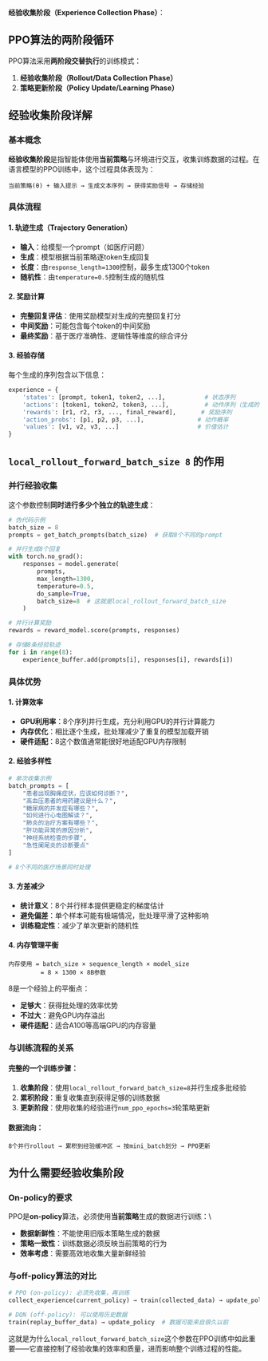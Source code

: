 
**经验收集阶段（Experience Collection Phase）**：

## PPO算法的两阶段循环

PPO算法采用**两阶段交替执行**的训练模式：

1. **经验收集阶段（Rollout/Data Collection Phase）**
2. **策略更新阶段（Policy Update/Learning Phase）**

## 经验收集阶段详解

### 基本概念
**经验收集阶段**是指智能体使用**当前策略**与环境进行交互，收集训练数据的过程。在语言模型的PPO训练中，这个过程具体表现为：

```
当前策略(θ) + 输入提示 → 生成文本序列 → 获得奖励信号 → 存储经验
```

### 具体流程

#### 1. **轨迹生成（Trajectory Generation）**
- **输入**：给模型一个prompt（如医疗问题）
- **生成**：模型根据当前策略逐token生成回复
- **长度**：由`response_length=1300`控制，最多生成1300个token
- **随机性**：由`temperature=0.5`控制生成的随机性

#### 2. **奖励计算**
- **完整回复评估**：使用奖励模型对生成的完整回复打分
- **中间奖励**：可能包含每个token的中间奖励
- **最终奖励**：基于医疗准确性、逻辑性等维度的综合评分

#### 3. **经验存储**
每个生成的序列包含以下信息：
```python
experience = {
    'states': [prompt, token1, token2, ...],           # 状态序列
    'actions': [token1, token2, token3, ...],          # 动作序列（生成的token）
    'rewards': [r1, r2, r3, ..., final_reward],       # 奖励序列
    'action_probs': [p1, p2, p3, ...],               # 动作概率
    'values': [v1, v2, v3, ...]                      # 价值估计
}
```

## `local_rollout_forward_batch_size 8` 的作用

### 并行经验收集
这个参数控制**同时进行多少个独立的轨迹生成**：

```python
# 伪代码示例
batch_size = 8
prompts = get_batch_prompts(batch_size)  # 获取8个不同的prompt

# 并行生成8个回复
with torch.no_grad():
    responses = model.generate(
        prompts, 
        max_length=1300,
        temperature=0.5,
        do_sample=True,
        batch_size=8  # 这就是local_rollout_forward_batch_size
    )

# 并行计算奖励
rewards = reward_model.score(prompts, responses)

# 存储8条经验轨迹
for i in range(8):
    experience_buffer.add(prompts[i], responses[i], rewards[i])
```

### 具体优势

#### 1. **计算效率**
- **GPU利用率**：8个序列并行生成，充分利用GPU的并行计算能力
- **内存优化**：相比逐个生成，批处理减少了重复的模型加载开销
- **硬件适配**：8这个数值通常能很好地适配GPU内存限制

#### 2. **经验多样性**
```python
# 单次收集示例
batch_prompts = [
    "患者出现胸痛症状，应该如何诊断？",
    "高血压患者的用药建议是什么？", 
    "糖尿病的并发症有哪些？",
    "如何进行心电图解读？",
    "肺炎的治疗方案有哪些？",
    "肝功能异常的原因分析",
    "神经系统检查的步骤",
    "急性阑尾炎的诊断要点"
]

# 8个不同的医疗场景同时处理
```

#### 3. **方差减少**
- **统计意义**：8个并行样本提供更稳定的梯度估计
- **避免偏差**：单个样本可能有极端情况，批处理平滑了这种影响
- **训练稳定性**：减少了单次更新的随机性

#### 4. **内存管理平衡**
```
内存使用 = batch_size × sequence_length × model_size
         = 8 × 1300 × 8B参数
```
8是一个经验上的平衡点：
- **足够大**：获得批处理的效率优势
- **不过大**：避免GPU内存溢出
- **硬件适配**：适合A100等高端GPU的内存容量

### 与训练流程的关系

#### 完整的一个训练步骤：
1. **收集阶段**：使用`local_rollout_forward_batch_size=8`并行生成多批经验
2. **累积阶段**：重复收集直到获得足够的训练数据
3. **更新阶段**：使用收集的经验进行`num_ppo_epochs=3`轮策略更新

#### 数据流向：
```
8个并行rollout → 累积到经验缓冲区 → 按mini_batch划分 → PPO更新
```

## 为什么需要经验收集阶段

### On-policy的要求
PPO是**on-policy**算法，必须使用**当前策略**生成的数据进行训练：\
- **数据新鲜性**：不能使用旧版本策略生成的数据
- **策略一致性**：训练数据必须反映当前策略的行为
- **效率考虑**：需要高效地收集大量新鲜经验

### 与off-policy算法的对比
```python
# PPO (on-policy): 必须先收集，再训练
collect_experience(current_policy) → train(collected_data) → update_policy

# DQN (off-policy): 可以使用历史数据
train(replay_buffer_data) → update_policy  # 数据可能来自很久以前
```

这就是为什么`local_rollout_forward_batch_size`这个参数在PPO训练中如此重要——它直接控制了经验收集的效率和质量，进而影响整个训练过程的性能。